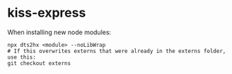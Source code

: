 # kiss-express

When installing new node modules:

```
npx dts2hx <module> --noLibWrap
# If this overwrites externs that were already in the externs folder, use this:
git checkout externs
```